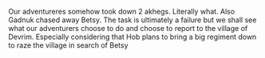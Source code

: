 Our adventureres somehow took down 2 akhegs. Literally what. Also Gadnuk chased away Betsy. The task is ultimately a failure but we shall see what our adventurers choose to do and choose to report to the village of Devrim. Especially considering that Hob plans to bring a big regiment down to raze the village in search of Betsy